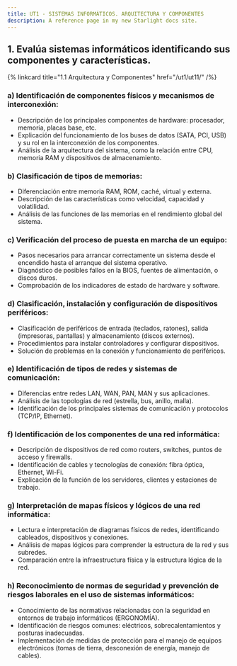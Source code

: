 ```yaml
---
title: UT1 - SISTEMAS INFORMÁTICOS. ARQUITECTURA Y COMPONENTES
description: A reference page in my new Starlight docs site.
---
```


## 1. **Evalúa sistemas informáticos identificando sus componentes y características.**

{% linkcard title="1.1 Arquitectura y Componentes" href="/ut1/ut11/" /%}

### a) **Identificación de componentes físicos y mecanismos de interconexión:**
   - Descripción de los principales componentes de hardware: procesador, memoria, placas base, etc.
   - Explicación del funcionamiento de los buses de datos (SATA, PCI, USB) y su rol en la interconexión de los componentes.
   - Análisis de la arquitectura del sistema, como la relación entre CPU, memoria RAM y dispositivos de almacenamiento.

### b) **Clasificación de tipos de memorias:**
   - Diferenciación entre memoria RAM, ROM, caché, virtual y externa.
   - Descripción de las características como velocidad, capacidad y volatilidad.
   - Análisis de las funciones de las memorias en el rendimiento global del sistema.

### c) **Verificación del proceso de puesta en marcha de un equipo:**
   - Pasos necesarios para arrancar correctamente un sistema desde el encendido hasta el arranque del sistema operativo.
   - Diagnóstico de posibles fallos en la BIOS, fuentes de alimentación, o discos duros.
   - Comprobación de los indicadores de estado de hardware y software.

### d) **Clasificación, instalación y configuración de dispositivos periféricos:**
   - Clasificación de periféricos de entrada (teclados, ratones), salida (impresoras, pantallas) y almacenamiento (discos externos).
   - Procedimientos para instalar controladores y configurar dispositivos.
   - Solución de problemas en la conexión y funcionamiento de periféricos.

### e) **Identificación de tipos de redes y sistemas de comunicación:**
   - Diferencias entre redes LAN, WAN, PAN, MAN y sus aplicaciones.
   - Análisis de las topologías de red (estrella, bus, anillo, malla).
   - Identificación de los principales sistemas de comunicación y protocolos (TCP/IP, Ethernet).

### f) **Identificación de los componentes de una red informática:**
   - Descripción de dispositivos de red como routers, switches, puntos de acceso y firewalls.
   - Identificación de cables y tecnologías de conexión: fibra óptica, Ethernet, Wi-Fi.
   - Explicación de la función de los servidores, clientes y estaciones de trabajo.

### g) **Interpretación de mapas físicos y lógicos de una red informática:**
   - Lectura e interpretación de diagramas físicos de redes, identificando cableados, dispositivos y conexiones.
   - Análisis de mapas lógicos para comprender la estructura de la red y sus subredes.
   - Comparación entre la infraestructura física y la estructura lógica de la red.

### h) **Reconocimiento de normas de seguridad y prevención de riesgos laborales en el uso de sistemas informáticos:**
   - Conocimiento de las normativas relacionadas con la seguridad en entornos de trabajo informáticos (ERGONOMÍA).
   - Identificación de riesgos comunes: eléctricos, sobrecalentamientos y posturas inadecuadas.
   - Implementación de medidas de protección para el manejo de equipos electrónicos (tomas de tierra, desconexión de energía, manejo de cables).